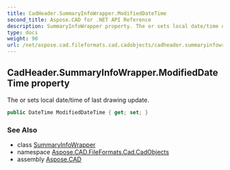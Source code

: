 ```yaml
---
title: CadHeader.SummaryInfoWrapper.ModifiedDateTime
second_title: Aspose.CAD for .NET API Reference
description: SummaryInfoWrapper property. The or sets local date/time of last drawing update
type: docs
weight: 90
url: /net/aspose.cad.fileformats.cad.cadobjects/cadheader.summaryinfowrapper/modifieddatetime/
---
```

## CadHeader.SummaryInfoWrapper.ModifiedDateTime property

The or sets local date/time of last drawing update.

```csharp
public DateTime ModifiedDateTime { get; set; }
```

### See Also

* class [SummaryInfoWrapper](../)
* namespace [Aspose.CAD.FileFormats.Cad.CadObjects](../../cadheader.summaryinfowrapper/)
* assembly [Aspose.CAD](../../../)



